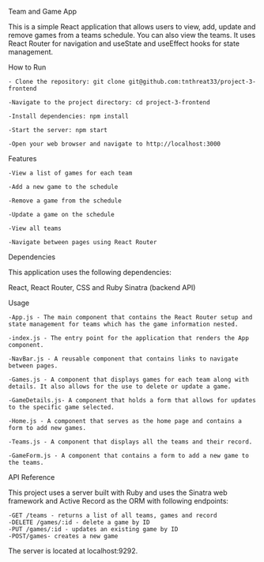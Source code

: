 Team and Game App 

This is a simple React application that allows users to view, add, update and remove games from a teams schedule. You can also view the teams. It uses React Router for navigation and useState and useEffect hooks for state management.

How to Run

    - Clone the repository: git clone git@github.com:tnthreat33/project-3-frontend

    -Navigate to the project directory: cd project-3-frontend

    -Install dependencies: npm install

    -Start the server: npm start

    -Open your web browser and navigate to http://localhost:3000


Features

    -View a list of games for each team 

    -Add a new game to the schedule 

    -Remove a game from the schedule 

    -Update a game on the schedule 

    -View all teams 

    -Navigate between pages using React Router

Dependencies

This application uses the following dependencies:

React, React Router, CSS and Ruby Sinatra (backend API)

Usage

    -App.js - The main component that contains the React Router setup and state management for teams which has the game information nested.

    -index.js - The entry point for the application that renders the App component.

    -NavBar.js - A reusable component that contains links to navigate between pages.

    -Games.js - A component that displays games for each team along with details. It also allows for the use to delete or update a game.

    -GameDetails.js- A component that holds a form that allows for updates to the specific game selected. 

    -Home.js - A component that serves as the home page and contains a form to add new games. 

    -Teams.js - A component that displays all the teams and their record. 

    -GameForm.js - A component that contains a form to add a new game to the teams.



API Reference

This project uses a server built with Ruby and uses the Sinatra web framework and Active Record as the ORM with following endpoints:

    -GET /teams - returns a list of all teams, games and record 
    -DELETE /games/:id - delete a game by ID 
    -PUT /games/:id - updates an existing game by ID 
    -POST/games- creates a new game 

The server is located at localhost:9292. 